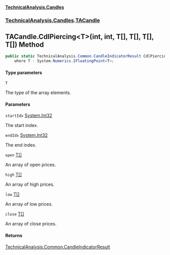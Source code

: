 #### [TechnicalAnalysis\.Candles](Atypical.TechnicalAnalysis.Candles.md 'Atypical\.TechnicalAnalysis\.Candles')
### [TechnicalAnalysis\.Candles](Atypical.TechnicalAnalysis.Candles.md#TechnicalAnalysis.Candles 'TechnicalAnalysis\.Candles').[TACandle](TACandle.md 'TechnicalAnalysis\.Candles\.TACandle')

## TACandle\.CdlPiercing\<T\>\(int, int, T\[\], T\[\], T\[\], T\[\]\) Method

```csharp
public static TechnicalAnalysis.Common.CandleIndicatorResult CdlPiercing<T>(int startIdx, int endIdx, T[] open, T[] high, T[] low, T[] close)
    where T : System.Numerics.IFloatingPoint<T>;
```
#### Type parameters

<a name='TechnicalAnalysis.Candles.TACandle.CdlPiercing_T_(int,int,T[],T[],T[],T[]).T'></a>

`T`

The type of the array elements\.
#### Parameters

<a name='TechnicalAnalysis.Candles.TACandle.CdlPiercing_T_(int,int,T[],T[],T[],T[]).startIdx'></a>

`startIdx` [System\.Int32](https://docs.microsoft.com/en-us/dotnet/api/System.Int32 'System\.Int32')

The start index\.

<a name='TechnicalAnalysis.Candles.TACandle.CdlPiercing_T_(int,int,T[],T[],T[],T[]).endIdx'></a>

`endIdx` [System\.Int32](https://docs.microsoft.com/en-us/dotnet/api/System.Int32 'System\.Int32')

The end index\.

<a name='TechnicalAnalysis.Candles.TACandle.CdlPiercing_T_(int,int,T[],T[],T[],T[]).open'></a>

`open` [T](TACandle.CdlPiercing_T_(int,int,T[],T[],T[],T[]).md#TechnicalAnalysis.Candles.TACandle.CdlPiercing_T_(int,int,T[],T[],T[],T[]).T 'TechnicalAnalysis\.Candles\.TACandle\.CdlPiercing\<T\>\(int, int, T\[\], T\[\], T\[\], T\[\]\)\.T')[\[\]](https://docs.microsoft.com/en-us/dotnet/api/System.Array 'System\.Array')

An array of open prices\.

<a name='TechnicalAnalysis.Candles.TACandle.CdlPiercing_T_(int,int,T[],T[],T[],T[]).high'></a>

`high` [T](TACandle.CdlPiercing_T_(int,int,T[],T[],T[],T[]).md#TechnicalAnalysis.Candles.TACandle.CdlPiercing_T_(int,int,T[],T[],T[],T[]).T 'TechnicalAnalysis\.Candles\.TACandle\.CdlPiercing\<T\>\(int, int, T\[\], T\[\], T\[\], T\[\]\)\.T')[\[\]](https://docs.microsoft.com/en-us/dotnet/api/System.Array 'System\.Array')

An array of high prices\.

<a name='TechnicalAnalysis.Candles.TACandle.CdlPiercing_T_(int,int,T[],T[],T[],T[]).low'></a>

`low` [T](TACandle.CdlPiercing_T_(int,int,T[],T[],T[],T[]).md#TechnicalAnalysis.Candles.TACandle.CdlPiercing_T_(int,int,T[],T[],T[],T[]).T 'TechnicalAnalysis\.Candles\.TACandle\.CdlPiercing\<T\>\(int, int, T\[\], T\[\], T\[\], T\[\]\)\.T')[\[\]](https://docs.microsoft.com/en-us/dotnet/api/System.Array 'System\.Array')

An array of low prices\.

<a name='TechnicalAnalysis.Candles.TACandle.CdlPiercing_T_(int,int,T[],T[],T[],T[]).close'></a>

`close` [T](TACandle.CdlPiercing_T_(int,int,T[],T[],T[],T[]).md#TechnicalAnalysis.Candles.TACandle.CdlPiercing_T_(int,int,T[],T[],T[],T[]).T 'TechnicalAnalysis\.Candles\.TACandle\.CdlPiercing\<T\>\(int, int, T\[\], T\[\], T\[\], T\[\]\)\.T')[\[\]](https://docs.microsoft.com/en-us/dotnet/api/System.Array 'System\.Array')

An array of close prices\.

#### Returns
[TechnicalAnalysis\.Common\.CandleIndicatorResult](https://docs.microsoft.com/en-us/dotnet/api/TechnicalAnalysis.Common.CandleIndicatorResult 'TechnicalAnalysis\.Common\.CandleIndicatorResult')